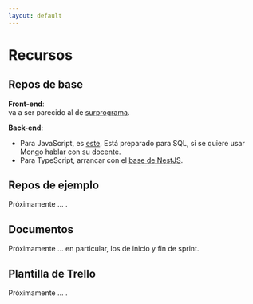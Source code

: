 ```yaml
---
layout: default
---
```


# Recursos

## Repos de base

**Front-end**:  
va a ser parecido al de [surprograma](https://github.com/surprograma/react-recoil-app-seed).

**Back-end**:  
- Para JavaScript, es [este](https://github.com/unahur-desapp/nodejs-api-seed). Está preparado para SQL, si se quiere usar Mongo hablar con su docente.
- Para TypeScript, arrancar con el [base de NestJS](https://docs.nestjs.com/first-steps).


## Repos de ejemplo

Próximamente ... .


## Documentos

Próximamente ... en particular, los de inicio y fin de sprint.


## Plantilla de Trello

Próximamente ... .